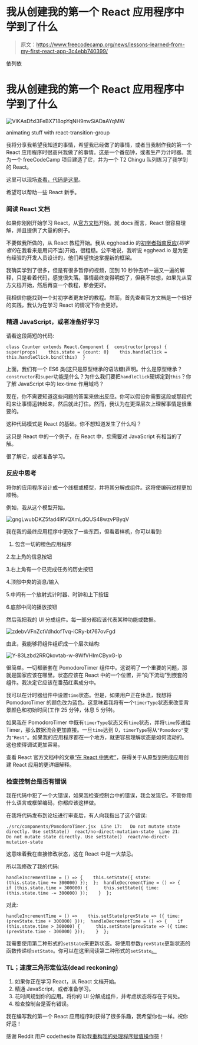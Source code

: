 # 我从创建我的第一个 React 应用程序中学到了什么

> 原文：<https://www.freecodecamp.org/news/lessons-learned-from-my-first-react-app-3c4ebb740399/>

依列依

# 我从创建我的第一个 React 应用程序中学到了什么

![VlKAsDfxl3FeBX718opYqNH9mvSiADaAYqMW](img/3bfa1768672205266992e38a8fa7d59d.png)

animating stuff with react-transition-group

我将分享我希望我知道的事情，希望我已经做了的事情，或者当我制作我的第一个 React 应用程序时很高兴我做了的事情。这是一个番茄钟，或者生产力计时器。我为一个 freeCodeCamp 项目建造了它，并为一个 T2 Chingu 队列练习了我学到的 React。

这里可以现场[查看，代码是](https://ellereeeee-pomodoro-clock.netlify.com/)[这里](https://github.com/ellereeeee/pomodoro-clock)。

希望可以帮助一些 React 新手。

### 阅读 React 文档

如果你刚刚开始学习 React，从[官方文档](https://reactjs.org/docs/hello-world.html)开始。就 docs 而言，React 很容易理解，并且提供了大量的例子。

不要做我所做的，从 React 教程开始。我从 egghead.io 的[初学者指南反应](https://egghead.io/courses/the-beginner-s-guide-to-react)(*初学者的*在我看来是用词不当)开始，很粗糙。公平地说，我听说 egghead.io 是为更有经验的开发人员设计的，他们希望快速掌握新的框架。

我确实学到了很多，但是有很多暂停的视频，回到 10 秒钟去听一遍又一遍的解释，只是看着代码，感觉很失落。事情最终变得明朗了，但我不禁想，如果先从官方文档开始，然后再查一个教程，那会更好。

我相信你能找到一个对初学者更友好的教程。然而，首先查看官方文档是一个很好的实践，我认为在学习 React 的情况下你会更好。

### 精通 JavaScript，或者准备好学习

请看这段简短的代码:

```
class Counter extends React.Component {  constructor(props) {    super(props)    this.state = {count: 0}    this.handleClick = this.handleClick.bind(this)  }
```

上面，我们有一个 ES6 类(这只是原型继承的语法糖)声明。什么是原型继承？`constructor`和`super`功能是什么？为什么我们要把`handleClick`硬绑定到`this`？你了解 JavaScript 中的 lex-time 作用域吗？

现在，你不需要知道这些问题的答案来做出反应。你可以假设你需要这段或那段代码来让事情运转起来，然后就此打住。然而，我认为在更深层次上理解事情是很重要的。

这种代码模式是 React 的基础。你不想知道发生了什么吗？

这只是 React 中的一个例子，在 React 中，您需要对 JavaScript 有相当的了解。

很了解它，或者准备学习。

### 反应中思考

将你的应用程序设计成一个线框或模型，并将其分解成组件。这将使编码过程更加顺畅。

例如，我从这个模型开始。

![gngLwubDKZ5fad4lRVQXmLdQUS48wzvPByqV](img/023632e710c2132062f1227dd3a4a3bb.png)

我在我的最终应用程序中更改了一些东西，但看着样机，你可以看到:

1.  包含一切的橙色应用程序

2.左上角的信息按钮

3.右上角有一个已完成任务的历史按钮

4.顶部中央的消息/输入

5.中间有一个放射式计时器、时钟和上下按钮

6.底部中间的播放按钮

然后我把我的 UI 分成组件。每一部分都应该代表某种功能或数据。

![zdebvVFnZctVdhdofTvq-iCRy-bt767ovFgd](img/4373a4d0a3d41b68e1575a619aad5bbb.png)

由此，我能够将组件组织成一个层次结构:

![Y-83Lzbd2RRQkovtab-w-8WfVHImCByxG-lp](img/e9b4d530a7eb6d4a1c77a524f6ad5f73.png)

很简单。一切都嵌套在 PomodoroTimer 组件中。这说明了一个重要的问题，那就是国家应该在哪里。状态应该在 React 中的一个位置，并“向下流动”到嵌套的组件。我决定它应该在番茄红素成分中。

我可以在计时器组件中设置`time`状态。但是，如果用户正在休息，我想将 PomodoroTimer 的颜色改为蓝色。这意味着我将有一个`timerType`状态来改变背景颜色和初始时间(工作 25 分钟，休息 5 分钟)。

如果我在 PomodoroTimer 中既有`timerType`状态又有`time`状态，并将`time`传递给 Timer，那么数据流会更加直接。一旦`time`达到 0，`timerType`将从`"Pomodoro"`变为`"Rest"`。如果我的应用程序都在一个地方，就更容易理解状态是如何流动的。这也使得调试更加容易。

查看 React 官方文档中的文章[“在 React 中思考”](https://reactjs.org/docs/thinking-in-react.html)，获得关于从原型到完成应用创建 React 应用的更详细解释。

### 检查控制台是否有错误

我在代码中犯了一个大错误，如果我检查控制台中的错误，我会发现它。不管你用什么语言或框架编码，你都应该这样做。

在我将代码发布到论坛进行审查后，有人向我指出了这个错误:

```
./src/components/PomodoroTimer.jsx  Line 17:   Do not mutate state directly. Use setState()  react/no-direct-mutation-state  Line 21:   Do not mutate state directly. Use setState()  react/no-direct-mutation-state
```

这意味着我在直接修改状态，这在 React 中是一大禁忌。

所以我修改了我的代码:

```
handleIncrementTime = () => {    this.setState({ state: (this.state.time += 300000) });  };  handleDecrementTime = () => {    if (this.state.time > 300000) {      this.setState({ time: (this.state.time -= 300000) });    }  };
```

对此:

```
handleIncrementTime = () =>    this.setState(prevState => ({ time: (prevState.time + 300000) }));  handleDecrementTime = () => {    if (this.state.time > 300000) {      this.setState(prevState => ({ time: (prevState.time - 300000) }));    }  };
```

我需要使用第二种形式的`setState`来更新状态。将使用参数`prevState`更新状态的函数传递给`setState`。你可以在这里阅读第二种形式的`setState`[。](https://reactjs.org/docs/state-and-lifecycle.html)

### TL；速度三角形定位法(dead reckoning)

1.  如果你正在学习 React，从 React 文档开始。
2.  精通 JavaScript，或者准备学习。
3.  花时间规划你的应用。将你的 UI 分解成组件，并考虑状态将存在于何处。
4.  检查控制台是否有错误。

我在编写我的第一个 React 应用程序时获得了很多乐趣，我希望你也一样。祝你好运！

感谢 Reddit 用户 codethesite 帮助我[重构我的处理程序赋值操作符](https://www.reddit.com/r/reactjs/comments/8tinqo/lessons_learned_from_my_first_react_app/e18vqtw/)！